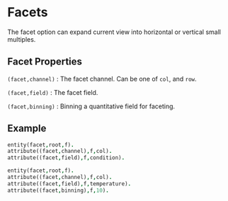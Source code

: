 # Facets

The facet option can expand current view into horizontal or vertical small multiples.

## Facet Properties

`(facet,channel)`
: The facet channel. Can be one of `col`, and `row`.

`(facet,field)`
: The facet field.

`(facet,binning)`
: Binning a quantitative field for faceting.

## Example

```prolog
entity(facet,root,f).
attribute((facet,channel),f,col).
attribute((facet,field),f,condition).
```

```prolog
entity(facet,root,f).
attribute((facet,channel),f,col).
attribute((facet,field),f,temperature).
attribute((facet,binning),f,10).
```
